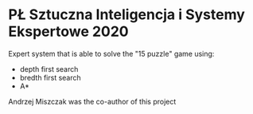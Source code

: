 # PŁ Sztuczna Inteligencja i Systemy Ekspertowe 2020

Expert system that is able to solve the "15 puzzle" game using:
- depth first search
- bredth first search
- A*

Andrzej Miszczak was the co-author of this project
